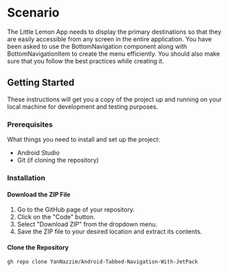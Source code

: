 # Scenario 
The Little Lemon App needs to display the primary destinations so that they are easily accessible from any screen in the entire application. You have been asked to use the BottomNavigation component along with BottomNavigationItem to create the menu efficiently. You should also make sure that you follow the best practices while creating it.

## Getting Started

These instructions will get you a copy of the project up and running on your local machine for development and testing purposes.

### Prerequisites

What things you need to install and set up the project:

- Android Studio
- Git (if cloning the repository)

### Installation

#### Download the ZIP File
1. Go to the GitHub page of your repository.
2. Click on the "Code" button.
3. Select "Download ZIP" from the dropdown menu.
4. Save the ZIP file to your desired location and extract its contents.

#### Clone the Repository

```bash
gh repo clone YanNazzim/Android-Tabbed-Navigation-With-JetPack
